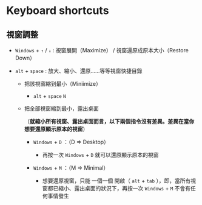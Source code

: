# Keyboard shortcuts


## 視窗調整

* `Windows` + `↑` / `↓` : 視窗展開（Maximize） / 視窗還原成原本大小（Restore Down）

* `alt` + `space` : 放大、縮小、還原......等等視窗快捷目錄

  * 把該視窗縮到最小（Miniimize）
    * `alt` + `space`  `N`

  * 把全部視窗縮到最小，露出桌面

    （**就縮小所有視窗、露出桌面而言，以下兩個指令沒有差異。差異在當你想要還原顯示原本的視窗**）

    * `Windows` + `D` ：（D => Desktop）
      * 再按一次 `Windows` + `D` 就可以還原顯示原本的視窗

    * `Windows` + `M` ：（M => Minimal）
      * 想要還原視窗，只能 一個一個 開啟（ `alt` + `tab` ），即，當所有視窗都已縮小、露出桌面的狀況下，再按一次 `Windows` + `M` 不會有任何事情發生  